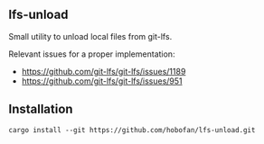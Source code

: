 ## lfs-unload

Small utility to unload local files from git-lfs.

Relevant issues for a proper implementation:

- <https://github.com/git-lfs/git-lfs/issues/1189>
- <https://github.com/git-lfs/git-lfs/issues/951>

## Installation

```
cargo install --git https://github.com/hobofan/lfs-unload.git
```
